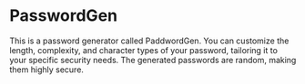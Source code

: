 # PasswordGen
This is a password generator called PaddwordGen. You can customize the length, complexity, and character types of your password, tailoring it to your specific security needs. The generated passwords are random, making them highly secure.
